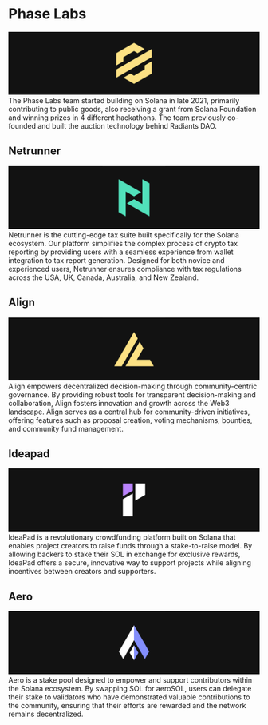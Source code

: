 # Phase Labs
![Phase Labs Banner](https://github.com/phaselabscrypto/.github/blob/main/profile/public/phaseBanner.png?raw=true)
The Phase Labs team started building on Solana in late 2021, primarily contributing to public
goods, also receiving a grant from Solana Foundation and winning prizes in 4 different hackathons. The
team previously co-founded and built the auction technology behind Radiants DAO.
## Netrunner
![Netrunner Banner](https://github.com/phaselabscrypto/.github/blob/main/profile/public/nrBanner.png?raw=true)
Netrunner is the cutting-edge tax suite built specifically for the Solana ecosystem. Our platform simplifies the complex process of crypto tax reporting by providing users with a seamless experience from wallet integration to tax report generation. Designed for both novice and experienced users, Netrunner ensures compliance with tax regulations across the USA, UK, Canada, Australia, and New Zealand.
## Align
![Align Banner](https://github.com/phaselabscrypto/.github/blob/main/profile/public/alignBanner.png?raw=true)
Align empowers decentralized decision-making through community-centric governance. By providing robust tools for transparent decision-making and collaboration, Align fosters innovation and growth across the Web3 landscape. Align serves as a central hub for community-driven initiatives, offering features such as proposal creation, voting mechanisms, bounties, and community fund management.
## Ideapad
![Ideapad Banner](https://github.com/phaselabscrypto/.github/blob/main/profile/public/ideaBanner.png?raw=true)
IdeaPad is a revolutionary crowdfunding platform built on Solana that enables project creators to raise funds through a stake-to-raise model. By allowing backers to stake their SOL in exchange for exclusive rewards, IdeaPad offers a secure, innovative way to support projects while aligning incentives between creators and supporters.
## Aero
![Aero Banner](https://github.com/phaselabscrypto/.github/blob/main/profile/public/aeroBanner.png?raw=true)
Aero is a stake pool designed to empower and support contributors within the Solana ecosystem. By swapping SOL for aeroSOL, users can delegate their stake to validators who have demonstrated valuable contributions to the community, ensuring that their efforts are rewarded and the network remains decentralized.
